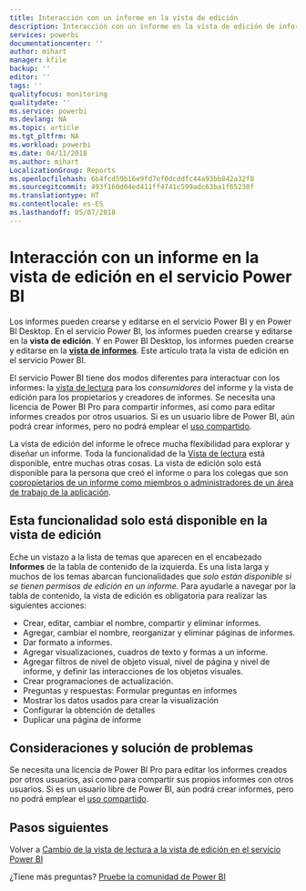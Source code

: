 ```yaml
---
title: Interacción con un informe en la vista de edición
description: Interacción con un informe en la vista de edición de informe en el servicio Power BI
services: powerbi
documentationcenter: ''
author: mihart
manager: kfile
backup: ''
editor: ''
tags: ''
qualityfocus: monitoring
qualitydate: ''
ms.service: powerbi
ms.devlang: NA
ms.topic: article
ms.tgt_pltfrm: NA
ms.workload: powerbi
ms.date: 04/11/2018
ms.author: mihart
LocalizationGroup: Reports
ms.openlocfilehash: 6b4fcd59b16e9fd7ef0dcddfc44a93bb842a32f8
ms.sourcegitcommit: 493f160d04ed411ff4741c599adc63ba1f65230f
ms.translationtype: HT
ms.contentlocale: es-ES
ms.lasthandoff: 05/07/2018
---
```

# <a name="interact-with-a-report-in-editing-view-in-power-bi-service"></a>Interacción con un informe en la vista de edición en el servicio Power BI
Los informes pueden crearse y editarse en el servicio Power BI y en Power BI Desktop. En el servicio Power BI, los informes pueden crearse y editarse en la **vista de edición**. Y en Power BI Desktop, los informes pueden crearse y editarse en la [**vista de informes**](desktop-report-view.md). Este artículo trata la vista de edición en el servicio Power BI. 

El servicio Power BI tiene dos modos diferentes para interactuar con los informes: la [vista de lectura](service-reading-view-and-editing-view.md) para los *consumidores* del informe y la vista de edición para los propietarios y creadores de informes.  Se necesita una licencia de Power BI Pro para compartir informes, así como para editar informes creados por otros usuarios. Si es un usuario libre de Power BI, aún podrá crear informes, pero no podrá emplear el [uso compartido](service-share-reports.md).    

La vista de edición del informe le ofrece mucha flexibilidad para explorar y diseñar un informe. Toda la funcionalidad de la [Vista de lectura](service-reading-view-and-editing-view.md) está disponible, entre muchas otras cosas. La vista de edición solo está disponible para la persona que creó el informe o para los colegas que son [copropietarios de un informe como miembros o administradores de un área de trabajo de la aplicación](service-create-distribute-apps.md).

## <a name="functionality-only-available-in-editing-view"></a>Esta funcionalidad solo está disponible en la vista de edición
Eche un vistazo a la lista de temas que aparecen en el encabezado **Informes** de la tabla de contenido de la izquierda. Es una lista larga y muchos de los temas abarcan funcionalidades que *solo están disponible si se tienen permisos de edición en un informe*.  Para ayudarle a navegar por la tabla de contenido, la vista de edición es obligatoria para realizar las siguientes acciones:

* Crear, editar, cambiar el nombre, compartir y eliminar informes.
* Agregar, cambiar el nombre, reorganizar y eliminar páginas de informes.
* Dar formato a informes.
* Agregar visualizaciones, cuadros de texto y formas a un informe.
* Agregar filtros de nivel de objeto visual, nivel de página y nivel de informe, y definir las interacciones de los objetos visuales.
* Crear programaciones de actualización.
* Preguntas y respuestas: Formular preguntas en informes
* Mostrar los datos usados para crear la visualización 
* Configurar la obtención de detalles
* Duplicar una página de informe

## <a name="considerations-and-troubleshooting"></a>Consideraciones y solución de problemas
Se necesita una licencia de Power BI Pro para editar los informes creados por otros usuarios, así como para compartir sus propios informes con otros usuarios.  Si es un usuario libre de Power BI, aún podrá crear informes, pero no podrá emplear el [uso compartido](service-share-reports.md).


## <a name="next-steps"></a>Pasos siguientes
Volver a [Cambio de la vista de lectura a la vista de edición en el servicio Power BI](service-reading-view-and-editing-view.md)

¿Tiene más preguntas? [Pruebe la comunidad de Power BI](http://community.powerbi.com/)

